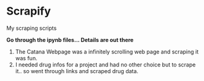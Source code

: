 # Scrapify
My scraping scripts

**Go through the ipynb files... Details are out there**

1. The Catana Webpage was a infinitely scrolling web page and scraping it was fun.
2. I needed drug infos for a project and had no other choice but to scrape it.. so went through links and scraped drug data.
